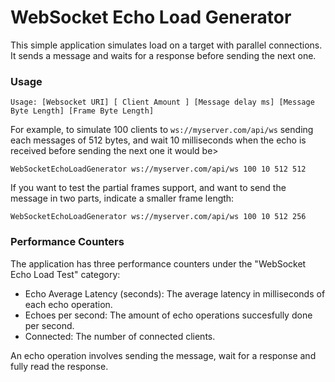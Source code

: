 WebSocket Echo Load Generator
=============================

This simple application simulates load on a target with parallel connections. It sends a message and waits for a response before sending the next one.

### Usage

```
Usage: [Websocket URI] [ Client Amount ] [Message delay ms] [Message Byte Length] [Frame Byte Length]
```

For example, to simulate 100 clients to `ws://myserver.com/api/ws` sending each messages of 512 bytes, and wait 10 milliseconds when the echo is received before sending the next one it would be>

```
WebSocketEchoLoadGenerator ws://myserver.com/api/ws 100 10 512 512
```

If you want to test the partial frames support, and want to send the message in two parts, indicate a smaller frame length:

```
WebSocketEchoLoadGenerator ws://myserver.com/api/ws 100 10 512 256
```

### Performance Counters

The application has three performance counters under the "WebSocket Echo Load Test" category:

 * Echo Average Latency (seconds): The average latency in milliseconds of each echo operation.
 * Echoes per second: The amount of echo operations succesfully done per second. 
 * Connected: The number of connected clients.
 
An echo operation involves sending the message, wait for a response and fully read the response.
